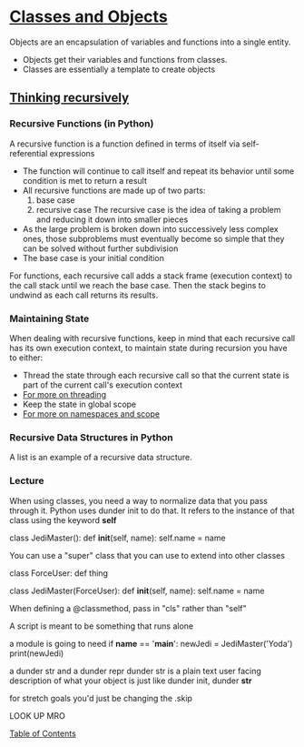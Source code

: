 # [Classes and Objects](https://www.learnpython.org/en/Classes_and_Objects)

Objects are an encapsulation of variables and functions into a single entity.
- Objects get their variables and functions from classes.
- Classes are essentially a template to create objects

## [Thinking recursively](https://realpython.com/python-thinking-recursively/)

### Recursive Functions (in Python)
A recursive function is a function defined in terms of itself via self-referential expressions
- The function will continue to call itself and repeat its behavior until some condition is met to return a result
- All recursive functions are made up of two parts:
  1. base case
  2. recursive case
The recursive case is the idea of taking a problem and reducing it down into smaller pieces
- As the large problem is broken down into successively less complex ones, those subproblems must eventually become so simple that they can be solved without further subdivision
- The base case is your initial condition

For functions, each recursive call adds a stack frame (execution context) to the call stack until we reach the base case. Then the stack begins to undwind as each call returns its results.

### Maintaining State

When dealing with recursive functions, keep in mind that each recursive call has its own execution context, to maintain state during recursion you have to either:
- Thread the state through each recursive call so that the current state is part of the current call's execution context
- [For more on threading](https://realpython.com/intro-to-python-threading/)
- Keep the state in global scope
- [For more on namespaces and scope](https://realpython.com/python-namespaces-scope/)

### Recursive Data Structures in Python

A list is an example of a recursive data structure.

### Lecture
When using classes, you need a way to normalize data that you pass through it. Python uses dunder init to do that. It refers to the instance of that class using the keyword **self** 

class JediMaster():
  def __init__(self, name):
    self.name = name

You can use a "super" class that you can use to extend into other classes

class ForceUser:
  def thing

class JediMaster(ForceUser):
  def __init__(self, name):
    self.name = name

When defining a @classmethod, pass in "cls" rather than "self"

A script is meant to be something that runs alone

a module is going to need 
if __name__ == '__main__':
  newJedi = JediMaster('Yoda')
  print(newJedi)

a dunder str and a dunder repr
dunder str is a plain text user facing description of what your object is
just like dunder init, dunder __str__ 

for stretch goals you'd just be changing the .skip

LOOK UP MRO 

[Table of Contents](../index.md)
